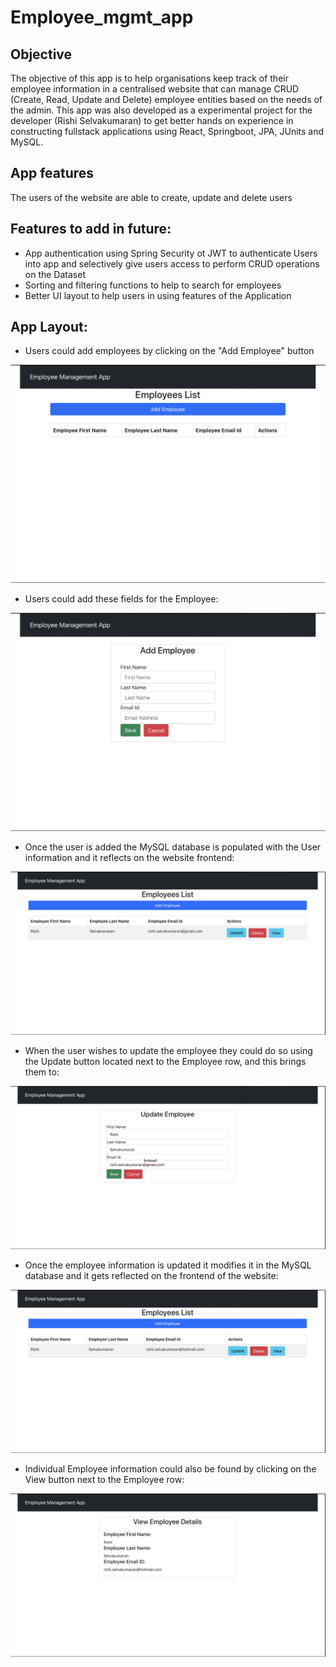 # Employee_mgmt_app
## Objective
The objective of this app is to help organisations keep track of their employee information in a centralised website that can manage CRUD (Create, Read, Update and Delete) employee entities based on the needs of the admin. This app was also developed as a experimental project for the developer (Rishi Selvakumaran) to get better hands on experience in constructing fullstack applications using React, Springboot, JPA, JUnits and MySQL. 

## App features
The users of the website are able to create, update and delete users

## Features to add in future:

- App authentication using Spring Security ot JWT to authenticate Users into app and selectively give users access to perform CRUD operations on the Dataset
- Sorting and filtering functions to help to search for employees
- Better UI layout to help users in using features of the Application

## App Layout:

- Users could add employees by clicking on the "Add Employee" button

![Alt text](https://github.com/rishiselvakumaran98/employee_mgmt_app/blob/master/Images/frontPage.png)

- Users could add these fields for the Employee:

![Alt text](https://github.com/rishiselvakumaran98/employee_mgmt_app/blob/master/Images/AddEmployee.png)

- Once the user is added the MySQL database is populated with the User information and it reflects on the website frontend:

![Alt text](https://github.com/rishiselvakumaran98/employee_mgmt_app/blob/master/Images/Single%20Employee.png)

- When the user wishes to update the employee they could do so using the Update button located next to the Employee row, and this brings them to:

![Alt text](https://github.com/rishiselvakumaran98/employee_mgmt_app/blob/master/Images/UpdateEmployee.png)

- Once the employee information is updated it modifies it in the MySQL database and it gets reflected on the frontend of the website:

![Alt text](https://github.com/rishiselvakumaran98/employee_mgmt_app/blob/master/Images/UpdatedEmp.png)

- Individual Employee information could also be found by clicking on the View button next to the Employee row:

![Alt text](https://github.com/rishiselvakumaran98/employee_mgmt_app/blob/master/Images/ViewEmployee.png)
